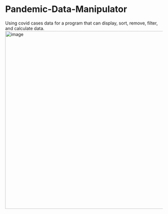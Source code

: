 # Pandemic-Data-Manipulator
Using covid cases data for a program that can display, sort, remove, filter, and calculate data.
<img width="569" alt="image" src="https://user-images.githubusercontent.com/90119008/152731457-55832560-d085-4d5a-ab2e-2182561aae73.png">
